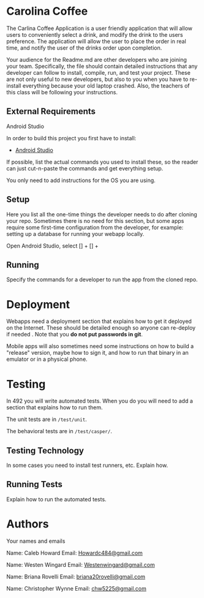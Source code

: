 # Carolina Coffee

The Carlina Coffee Application is a user friendly application that will allow users to conveniently
select a drink, and modify the drink to the users preference. The application will allow the
user to place the order in real time, and notify the user of the drinks order upon completion.

Your audience for the Readme.md are other developers who are joining your team.
Specifically, the file should contain detailed instructions that any developer
can follow to install, compile, run, and test your project. These are not only
useful to new developers, but also to you when you have to re-install everything
because your old laptop crashed. Also, the teachers of this class will be
following your instructions.

## External Requirements

Android Studio

In order to build this project you first have to install:

* [Android Studio](https://developer.android.com/)


If possible, list the actual commands you used to install these, so the reader
can just cut-n-paste the commands and get everything setup.

You only need to add instructions for the OS you are using.

## Setup

Here you list all the one-time things the developer needs to do after cloning
your repo. Sometimes there is no need for this section, but some apps require
some first-time configuration from the developer, for example: setting up a
database for running your webapp locally.

Open Android Studio, select [] + [] + 

## Running

Specify the commands for a developer to run the app from the cloned repo.

# Deployment

Webapps need a deployment section that explains how to get it deployed on the
Internet. These should be detailed enough so anyone can re-deploy if needed
. Note that you **do not put passwords in git**.

Mobile apps will also sometimes need some instructions on how to build a
"release" version, maybe how to sign it, and how to run that binary in an
emulator or in a physical phone.

# Testing

In 492 you will write automated tests. When you do you will need to add a
section that explains how to run them.

The unit tests are in `/test/unit`.

The behavioral tests are in `/test/casper/`.

## Testing Technology

In some cases you need to install test runners, etc. Explain how.

## Running Tests

Explain how to run the automated tests.

# Authors
Your names and emails

Name: Caleb Howard
Email: Howardc484@gmail.com

Name: Westen Wingard
Email: Westenwingard@gmail.com

Name: Briana Rovelli
Email: briana20rovelli@gmail.com

Name: Christopher Wynne
Email: chw5225@gmail.com



